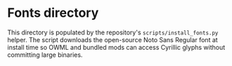 # Fonts directory

This directory is populated by the repository's `scripts/install_fonts.py` helper. The script downloads the open-source Noto Sans Regular font at install time so OWML and bundled mods can access Cyrillic glyphs without committing large binaries.
